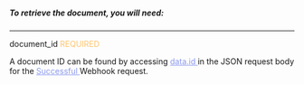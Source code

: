 <h5 className="h5-title">To retrieve the document, you will need:</h5>

---
<span className="parameter-text">document_id</span> <span style="color: #FFC56D;font-size: 14px" className="parameter-info">REQUIRED</span>

<p className="p-text">A document ID can be found by accessing <a href="#receive-webhook-new-api-docs" style="color: #8B99EE"> data.id </a> in the JSON request body for the <a href="#receive-webhook-new-api-docs" style="color: #8B99EE"> Successful </a> Webhook request.</p>

